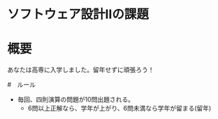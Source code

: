# ソフトウェア設計Ⅱの課題

# 概要
あなたは高専に入学しました。留年せずに頑張ろう！

#　ルール
- 毎回、四則演算の問題が10問出題される。
  - 6問以上正解なら、学年が上がり、6問未満なら学年が留まる(留年)


